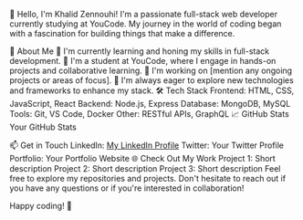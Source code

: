 👋 Hello, I'm Khalid Zennouhi!
I'm a passionate full-stack web developer currently studying at YouCode. My journey in the world of coding began with a fascination for building things that make a difference.

🚀 About Me
🌱 I'm currently learning and honing my skills in full-stack development.
💼 I'm a student at YouCode, where I engage in hands-on projects and collaborative learning.
🔭 I'm working on [mention any ongoing projects or areas of focus].
🌟 I'm always eager to explore new technologies and frameworks to enhance my stack.
🛠️ Tech Stack
Frontend: HTML, CSS, JavaScript, React
Backend: Node.js, Express
Database: MongoDB, MySQL
Tools: Git, VS Code, Docker
Other: RESTful APIs, GraphQL
📈 GitHub Stats
Your GitHub Stats

📫 Get in Touch
LinkedIn: [My LinkedIn Profile](https://www.linkedin.com/in/khalid-zennouhi-5b94471b7/)
Twitter: Your Twitter Profile
Portfolio: Your Portfolio Website
🌐 Check Out My Work
Project 1: Short description
Project 2: Short description
Project 3: Short description
Feel free to explore my repositories and projects. Don't hesitate to reach out if you have any questions or if you're interested in collaboration!

Happy coding! 🚀

<!---
KHALID-ZENNOUHI/KHALID-ZENNOUHI is a ✨ special ✨ repository because its `README.md` (this file) appears on your GitHub profile.
You can click the Preview link to take a look at your changes.
--->
